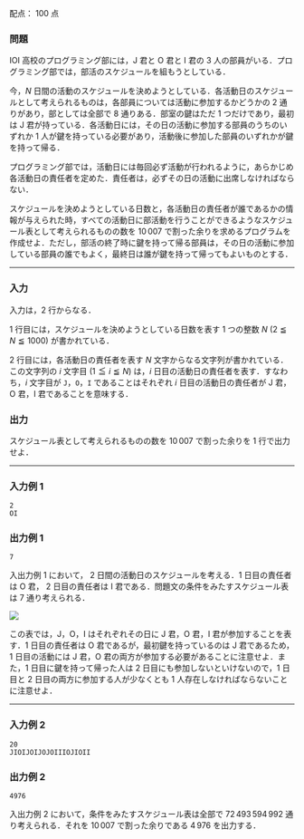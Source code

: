 配点： $100$ 点

### 問題
IOI 高校のプログラミング部には，J 君と O 君と I 君の $3$ 人の部員がいる．プログラミング部では，部活のスケジュールを組もうとしている．

今，$N$ 日間の活動のスケジュールを決めようとしている．各活動日のスケジュールとして考えられるものは，各部員については活動に参加するかどうかの $2$ 通りがあり，部としては全部で $8$ 通りある．部室の鍵はただ $1$ つだけであり，最初は J 君が持っている．各活動日には，その日の活動に参加する部員のうちのいずれか $1$ 人が鍵を持っている必要があり，活動後に参加した部員のいずれかが鍵を持って帰る．

プログラミング部では，活動日には毎回必ず活動が行われるように，あらかじめ各活動日の責任者を定めた．責任者は，必ずその日の活動に出席しなければならない．

スケジュールを決めようとしている日数と，各活動日の責任者が誰であるかの情報が与えられた時，すべての活動日に部活動を行うことができるようなスケジュール表として考えられるものの数を $10\,007$ で割った余りを求めるプログラムを作成せよ．ただし，部活の終了時に鍵を持って帰る部員は，その日の活動に参加している部員の誰でもよく，最終日は誰が鍵を持って帰ってもよいものとする．

---

### 入力
入力は，$2$ 行からなる．

$1$ 行目には，スケジュールを決めようとしている日数を表す $1$ つの整数 $N$ ($2 \leqq N \leqq 1000$) が書かれている．

$2$ 行目には，各活動日の責任者を表す $N$ 文字からなる文字列が書かれている．この文字列の $i$ 文字目 ($1 \leqq i \leqq N$) は，$i$ 日目の活動日の責任者を表す．すなわち，$i$ 文字目が `J`，`O`，`I` であることはそれぞれ $i$ 日目の活動日の責任者が J 君，O 君，I 君であることを意味する．

### 出力
スケジュール表として考えられるものの数を $10\,007$ で割った余りを $1$ 行で出力せよ．

---

### 入力例 1
~~~
2
OI
~~~

### 出力例 1
~~~
7
~~~

入出力例 $1$ において， $2$ 日間の活動日のスケジュールを考える．$1$ 日目の責任者は O 君， $2$ 日目の責任者は I 君である．問題文の条件をみたすスケジュール表は $7$ 通り考えられる．

![](https://img.atcoder.jp/joi2014yo/2014-yo-t4-fig01.png)

この表では，J，O，I はそれぞれその日に J 君，O 君，I 君が参加することを表す．$1$ 日目の責任者は O 君であるが，最初鍵を持っているのは J 君であるため，$1$ 日目の活動には J 君，O 君の両方が参加する必要があることに注意せよ．また，$1$ 日目に鍵を持って帰った人は $2$ 日目にも参加しないといけないので，$1$ 日目と $2$ 日目の両方に参加する人が少なくとも $1$ 人存在しなければならないことに注意せよ．

---

### 入力例 2
~~~
20
JIOIJOIJOJOIIIOJIOII
~~~

### 出力例 2
~~~
4976
~~~

入出力例 $2$ において，条件をみたすスケジュール表は全部で $72\,493\,594\,992$ 通り考えられる．それを $10\,007$ で割った余りである $4\,976$ を出力する．

